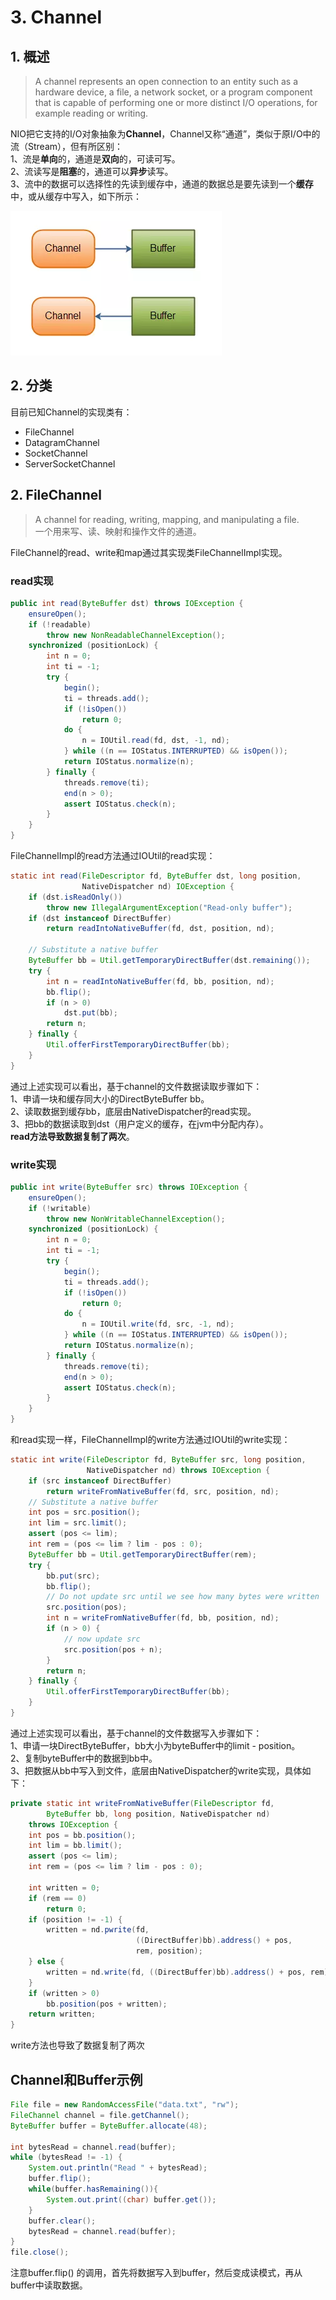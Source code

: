 # 3. Channel

## 1. 概述

> A channel represents an open connection to an entity such as a hardware device, a file, a network socket, or a program component that is capable of performing one or more distinct I/O operations, for example reading or writing.

NIO把它支持的I/O对象抽象为**Channel**，Channel又称“通道”，类似于原I/O中的流（Stream），但有所区别：  
 1、流是**单向**的，通道是**双向**的，可读可写。  
 2、流读写是**阻塞**的，通道可以**异步**读写。  
 3、流中的数据可以选择性的先读到缓存中，通道的数据总是要先读到一个**缓存**中，或从缓存中写入，如下所示：

![](../../../.gitbook/assets/image%20%28243%29.png)

## 2. 分类

目前已知Channel的实现类有：

* FileChannel
* DatagramChannel
* SocketChannel
* ServerSocketChannel

## **2. FileChannel**

> A channel for reading, writing, mapping, and manipulating a file.  
>  一个用来写、读、映射和操作文件的通道。

FileChannel的read、write和map通过其实现类FileChannelImpl实现。

### **read实现**

```java
public int read(ByteBuffer dst) throws IOException {
    ensureOpen();
    if (!readable)
        throw new NonReadableChannelException();
    synchronized (positionLock) {
        int n = 0;
        int ti = -1;
        try {
            begin();
            ti = threads.add();
            if (!isOpen())
                return 0;
            do {
                n = IOUtil.read(fd, dst, -1, nd);
            } while ((n == IOStatus.INTERRUPTED) && isOpen());
            return IOStatus.normalize(n);
        } finally {
            threads.remove(ti);
            end(n > 0);
            assert IOStatus.check(n);
        }
    }
}
```

FileChannelImpl的read方法通过IOUtil的read实现：

```java
static int read(FileDescriptor fd, ByteBuffer dst, long position,
                NativeDispatcher nd) IOException {
    if (dst.isReadOnly())
        throw new IllegalArgumentException("Read-only buffer");
    if (dst instanceof DirectBuffer)
        return readIntoNativeBuffer(fd, dst, position, nd);

    // Substitute a native buffer
    ByteBuffer bb = Util.getTemporaryDirectBuffer(dst.remaining());
    try {
        int n = readIntoNativeBuffer(fd, bb, position, nd);
        bb.flip();
        if (n > 0)
            dst.put(bb);
        return n;
    } finally {
        Util.offerFirstTemporaryDirectBuffer(bb);
    }
}
```

通过上述实现可以看出，基于channel的文件数据读取步骤如下：  
 1、申请一块和缓存同大小的DirectByteBuffer bb。  
 2、读取数据到缓存bb，底层由NativeDispatcher的read实现。  
 3、把bb的数据读取到dst（用户定义的缓存，在jvm中分配内存）。  
 **read方法导致数据复制了两次**。

### **write实现**

```java
public int write(ByteBuffer src) throws IOException {
    ensureOpen();
    if (!writable)
        throw new NonWritableChannelException();
    synchronized (positionLock) {
        int n = 0;
        int ti = -1;
        try {
            begin();
            ti = threads.add();
            if (!isOpen())
                return 0;
            do {
                n = IOUtil.write(fd, src, -1, nd);
            } while ((n == IOStatus.INTERRUPTED) && isOpen());
            return IOStatus.normalize(n);
        } finally {
            threads.remove(ti);
            end(n > 0);
            assert IOStatus.check(n);
        }
    }
}
```

和read实现一样，FileChannelImpl的write方法通过IOUtil的write实现：

```java
static int write(FileDescriptor fd, ByteBuffer src, long position,
                 NativeDispatcher nd) throws IOException {
    if (src instanceof DirectBuffer)
        return writeFromNativeBuffer(fd, src, position, nd);
    // Substitute a native buffer
    int pos = src.position();
    int lim = src.limit();
    assert (pos <= lim);
    int rem = (pos <= lim ? lim - pos : 0);
    ByteBuffer bb = Util.getTemporaryDirectBuffer(rem);
    try {
        bb.put(src);
        bb.flip();
        // Do not update src until we see how many bytes were written
        src.position(pos);
        int n = writeFromNativeBuffer(fd, bb, position, nd);
        if (n > 0) {
            // now update src
            src.position(pos + n);
        }
        return n;
    } finally {
        Util.offerFirstTemporaryDirectBuffer(bb);
    }
}
```

通过上述实现可以看出，基于channel的文件数据写入步骤如下：  
 1、申请一块DirectByteBuffer，bb大小为byteBuffer中的limit - position。  
 2、复制byteBuffer中的数据到bb中。  
 3、把数据从bb中写入到文件，底层由NativeDispatcher的write实现，具体如下：

```java
private static int writeFromNativeBuffer(FileDescriptor fd, 
        ByteBuffer bb, long position, NativeDispatcher nd)
    throws IOException {
    int pos = bb.position();
    int lim = bb.limit();
    assert (pos <= lim);
    int rem = (pos <= lim ? lim - pos : 0);

    int written = 0;
    if (rem == 0)
        return 0;
    if (position != -1) {
        written = nd.pwrite(fd,
                            ((DirectBuffer)bb).address() + pos,
                            rem, position);
    } else {
        written = nd.write(fd, ((DirectBuffer)bb).address() + pos, rem);
    }
    if (written > 0)
        bb.position(pos + written);
    return written;
}
```

write方法也导致了数据复制了两次

## Channel和Buffer示例

```java
File file = new RandomAccessFile("data.txt", "rw");
FileChannel channel = file.getChannel();
ByteBuffer buffer = ByteBuffer.allocate(48);

int bytesRead = channel.read(buffer);
while (bytesRead != -1) {
    System.out.println("Read " + bytesRead);
    buffer.flip();
    while(buffer.hasRemaining()){
        System.out.print((char) buffer.get());
    }
    buffer.clear();
    bytesRead = channel.read(buffer);
}
file.close();
```

注意buffer.flip\(\) 的调用，首先将数据写入到buffer，然后变成读模式，再从buffer中读取数据。

